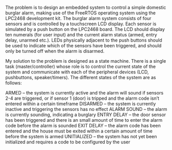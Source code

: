 The problem is to design an embedded system to control a simple domestic burglar alarm, 
making use of the FreeRTOS operating system using the LPC2468 development kit. The burglar 
alarm system  consists of four sensors and is controlled by a touchscreen LCD display. 
Each sensor is simulated by a push button on the LPC2468 board. The LCD should display ten numerals (for user input) 
and the current alarm status (armed, entry delay, unarmed etc.). LEDs physically adjacent to the push buttons should 
be used to indicate which of the sensors have been triggered, and should only be turned off when the alarm is disarmed.

My solution to the problem is designed as a state machine. There is a single task (master/controller) whose role is to control the 
current state of the system and communicate with each of the peripheral devices (LCD, pushbuttons, speaker/timers).
The different states of the system are as follows:

ARMED – the system is currently active and the alarm will sound if sensors 2-4 are triggered, or if sensor 1 (door) is tripped and the alarm code isn’t entered within a certain timeframe
DISARMED – the system is currently inactive and triggering the sensors has no effect
ALARM SOUND – the alarm is currently sounding, indicating a burglary
ENTRY DELAY – the door sensor has been triggered and there is an small amount of time to enter the alarm code before the alarm is sounded
EXIT DELAY – the alarm code has been entered and the house must be exited within a certain amount of time before the system is armed
UNITIALIZED – the system has not yet been initialized and requires a code to be configured by the user
